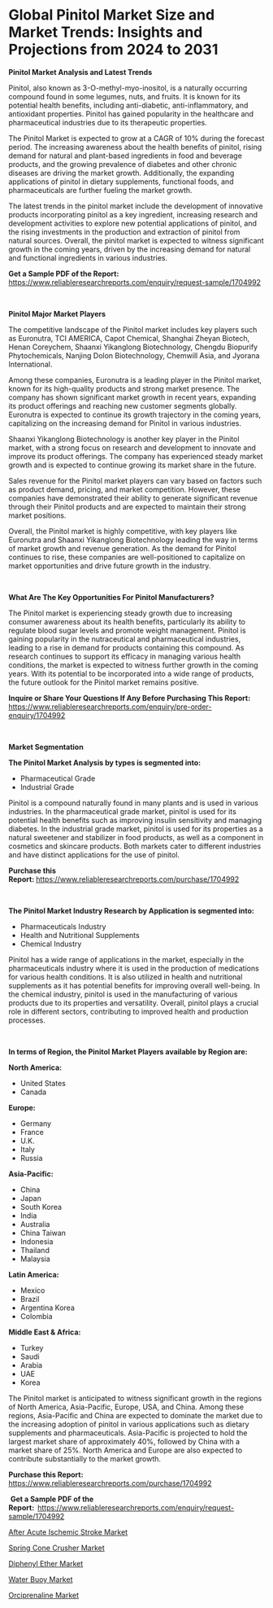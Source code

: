 <p><h1>Global Pinitol Market Size and Market Trends: Insights and Projections from 2024 to 2031</h1></p><p><strong>Pinitol Market Analysis and Latest Trends</strong></p>
<p><p>Pinitol, also known as 3-O-methyl-myo-inositol, is a naturally occurring compound found in some legumes, nuts, and fruits. It is known for its potential health benefits, including anti-diabetic, anti-inflammatory, and antioxidant properties. Pinitol has gained popularity in the healthcare and pharmaceutical industries due to its therapeutic properties.</p><p>The Pinitol Market is expected to grow at a CAGR of 10% during the forecast period. The increasing awareness about the health benefits of pinitol, rising demand for natural and plant-based ingredients in food and beverage products, and the growing prevalence of diabetes and other chronic diseases are driving the market growth. Additionally, the expanding applications of pinitol in dietary supplements, functional foods, and pharmaceuticals are further fueling the market growth.</p><p>The latest trends in the pinitol market include the development of innovative products incorporating pinitol as a key ingredient, increasing research and development activities to explore new potential applications of pinitol, and the rising investments in the production and extraction of pinitol from natural sources. Overall, the pinitol market is expected to witness significant growth in the coming years, driven by the increasing demand for natural and functional ingredients in various industries.</p></p>
<p><strong>Get a Sample PDF of the Report:&nbsp;</strong> <a href="https://www.reliableresearchreports.com/enquiry/request-sample/1704992">https://www.reliableresearchreports.com/enquiry/request-sample/1704992</a></p>
<p>&nbsp;</p>
<p><strong>Pinitol Major Market Players</strong></p>
<p><p>The competitive landscape of the Pinitol market includes key players such as Euronutra, TCI AMERICA, Capot Chemical, Shanghai Zheyan Biotech, Henan Coreychem, Shaanxi Yikanglong Biotechnology, Chengdu Biopurify Phytochemicals, Nanjing Dolon Biotechnology, Chemwill Asia, and Jyorana International. </p><p>Among these companies, Euronutra is a leading player in the Pinitol market, known for its high-quality products and strong market presence. The company has shown significant market growth in recent years, expanding its product offerings and reaching new customer segments globally. Euronutra is expected to continue its growth trajectory in the coming years, capitalizing on the increasing demand for Pinitol in various industries.</p><p>Shaanxi Yikanglong Biotechnology is another key player in the Pinitol market, with a strong focus on research and development to innovate and improve its product offerings. The company has experienced steady market growth and is expected to continue growing its market share in the future.</p><p>Sales revenue for the Pinitol market players can vary based on factors such as product demand, pricing, and market competition. However, these companies have demonstrated their ability to generate significant revenue through their Pinitol products and are expected to maintain their strong market positions.</p><p>Overall, the Pinitol market is highly competitive, with key players like Euronutra and Shaanxi Yikanglong Biotechnology leading the way in terms of market growth and revenue generation. As the demand for Pinitol continues to rise, these companies are well-positioned to capitalize on market opportunities and drive future growth in the industry.</p></p>
<p>&nbsp;</p>
<p><strong>What Are The Key Opportunities For Pinitol Manufacturers?</strong></p>
<p><p>The Pinitol market is experiencing steady growth due to increasing consumer awareness about its health benefits, particularly its ability to regulate blood sugar levels and promote weight management. Pinitol is gaining popularity in the nutraceutical and pharmaceutical industries, leading to a rise in demand for products containing this compound. As research continues to support its efficacy in managing various health conditions, the market is expected to witness further growth in the coming years. With its potential to be incorporated into a wide range of products, the future outlook for the Pinitol market remains positive.</p></p>
<p><strong>Inquire or Share Your Questions If Any Before Purchasing This Report:</strong> <a href="https://www.reliableresearchreports.com/enquiry/pre-order-enquiry/1704992">https://www.reliableresearchreports.com/enquiry/pre-order-enquiry/1704992</a></p>
<p>&nbsp;</p>
<p><strong>Market Segmentation</strong></p>
<p><strong>The Pinitol Market Analysis by types is segmented into:</strong></p>
<p><ul><li>Pharmaceutical Grade</li><li>Industrial Grade</li></ul></p>
<p><p>Pinitol is a compound naturally found in many plants and is used in various industries. In the pharmaceutical grade market, pinitol is used for its potential health benefits such as improving insulin sensitivity and managing diabetes. In the industrial grade market, pinitol is used for its properties as a natural sweetener and stabilizer in food products, as well as a component in cosmetics and skincare products. Both markets cater to different industries and have distinct applications for the use of pinitol.</p></p>
<p><strong>Purchase this Report:&nbsp;</strong><a href="https://www.reliableresearchreports.com/purchase/1704992">https://www.reliableresearchreports.com/purchase/1704992</a></p>
<p>&nbsp;</p>
<p><strong>The Pinitol Market Industry Research by Application is segmented into:</strong></p>
<p><ul><li>Pharmaceuticals Industry</li><li>Health and Nutritional Supplements</li><li>Chemical Industry</li></ul></p>
<p><p>Pinitol has a wide range of applications in the market, especially in the pharmaceuticals industry where it is used in the production of medications for various health conditions. It is also utilized in health and nutritional supplements as it has potential benefits for improving overall well-being. In the chemical industry, pinitol is used in the manufacturing of various products due to its properties and versatility. Overall, pinitol plays a crucial role in different sectors, contributing to improved health and production processes.</p></p>
<p>&nbsp;</p>
<p><strong>In terms of Region, the Pinitol Market Players available by Region are:</strong></p>
<p>
    <p> <strong> North America: </strong>
        <ul>
            <li>United States</li>
            <li>Canada</li>
        </ul>
        </p> 
    <p> <strong> Europe: </strong>
        <ul>
            <li>Germany</li>
            <li>France</li>
            <li>U.K.</li>
            <li>Italy</li>
            <li>Russia</li>
        </ul>
        </p> 
    <p> <strong> Asia-Pacific: </strong>
        <ul>
            <li>China</li>
            <li>Japan</li>
            <li>South Korea</li>
            <li>India</li>
            <li>Australia</li>
            <li>China Taiwan</li>
            <li>Indonesia</li>
            <li>Thailand</li>
            <li>Malaysia</li>
        </ul>
        </p> 
    <p> <strong> Latin America: </strong>
        <ul>
            <li>Mexico</li>
            <li>Brazil</li>
            <li>Argentina Korea</li>
            <li>Colombia</li>
        </ul>
        </p> 
    <p> <strong> Middle East & Africa: </strong>
        <ul>
            <li>Turkey</li>
            <li>Saudi</li>
            <li>Arabia</li>
            <li>UAE</li>
            <li>Korea</li>
        </ul>
    </p>
    </p>
<p><p>The Pinitol market is anticipated to witness significant growth in the regions of North America, Asia-Pacific, Europe, USA, and China. Among these regions, Asia-Pacific and China are expected to dominate the market due to the increasing adoption of pinitol in various applications such as dietary supplements and pharmaceuticals. Asia-Pacific is projected to hold the largest market share of approximately 40%, followed by China with a market share of 25%. North America and Europe are also expected to contribute substantially to the market growth.</p></p>
<p><strong>Purchase this Report: </strong><a href="https://www.reliableresearchreports.com/purchase/1704992">https://www.reliableresearchreports.com/purchase/1704992</a></p>
<p>&nbsp;<strong>Get a Sample PDF of the Report:&nbsp;&nbsp;</strong><a href="https://www.reliableresearchreports.com/enquiry/request-sample/1704992">https://www.reliableresearchreports.com/enquiry/request-sample/1704992</a></p>
<p><strong></strong></p>
<p><p><a href="https://view.publitas.com/reportprime-1/after-acute-ischemic-stroke-market-growth-market-trends-covid-19-impact-and-forecasts-for-period-from-2023-2030/">After Acute Ischemic Stroke Market</a></p><p><a href="https://issuu.com/reportprime-2/docs/spring-cone-crusher-market-size-2030.pptx">Spring Cone Crusher Market</a></p><p><a href="https://github.com/josesg55/Market-Research-Report-List-1/blob/main/diphenyl-ether-market.md">Diphenyl Ether Market</a></p><p><a href="https://cedar-agate-3da.notion.site/Water-Buoy-Market-Size-Market-Trends-and-Growth-Outlook-forecasted-for-period-from-2024-to-2031-c5a28746bc4a471b98b3d41a7a1273d2">Water Buoy Market</a></p><p><a href="https://github.com/mancsybtousav/Market-Research-Report-List-1/blob/main/orciprenaline-market.md">Orciprenaline Market</a></p></p>